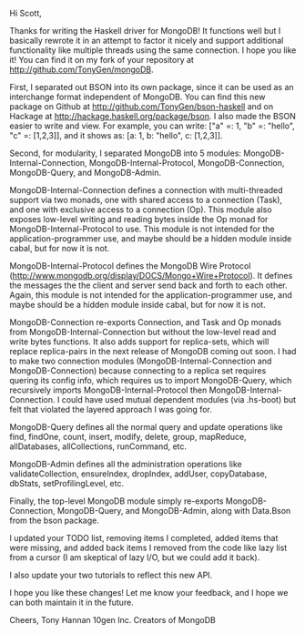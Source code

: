 Hi Scott,

Thanks for writing the Haskell driver for MongoDB! It functions well but I basically rewrote it in an attempt to factor it nicely and support additional functionality like multiple threads using the same connection. I hope you like it! You can find it on my fork of your repository at http://github.com/TonyGen/mongoDB.

First, I separated out BSON into its own package, since it can be used as an interchange format independent of MongoDB. You can find this new package on Github at http://github.com/TonyGen/bson-haskell and on Hackage at http://hackage.haskell.org/package/bson. I also made the BSON easier to write and view. For example, you can write: ["a" =: 1, "b" =: "hello", "c" =: [1,2,3]], and it shows as: [a: 1, b: "hello", c: [1,2,3]].

Second, for modularity, I separated MongoDB into 5 modules: MongoDB-Internal-Connection, MongoDB-Internal-Protocol, MongoDB-Connection, MongoDB-Query, and MongoDB-Admin.

MongoDB-Internal-Connection defines a connection with multi-threaded support via two monads, one with shared access to a connection (Task), and one with exclusive access to a connection (Op). This module also exposes low-level writing and reading bytes inside the Op monad for MongoDB-Internal-Protocol to use. This module is not intended for the application-programmer use, and maybe should be a hidden module inside cabal, but for now it is not.

MongoDB-Internal-Protocol defines the MongoDB Wire Protocol (http://www.mongodb.org/display/DOCS/Mongo+Wire+Protocol). It defines the messages the the client and server send back and forth to each other. Again, this module is not intended for the application-programmer use, and maybe should be a hidden module inside cabal, but for now it is not.

MongoDB-Connection re-exports Connection, and Task and Op monads from MongoDB-Internal-Connection but without the low-level read and write bytes functions. It also adds support for replica-sets, which will replace replica-pairs in the next release of MongoDB coming out soon. I had to make two connection modules (MongoDB-Internal-Connection and MongoDB-Connection) because connecting to a replica set requires quering its config info, which requires us to import MongoDB-Query, which recursively imports MongoDB-Internal-Protocol then MongoDB-Internal-Connection. I could have used mutual dependent modules (via .hs-boot) but felt that violated the layered approach I was going for.

MongoDB-Query defines all the normal query and update operations like find, findOne, count, insert, modify, delete, group, mapReduce, allDatabases, allCollections, runCommand, etc.

MongoDB-Admin defines all the administration operations like validateCollection, ensureIndex, dropIndex, addUser, copyDatabase, dbStats, setProfilingLevel, etc.

Finally, the top-level MongoDB module simply re-exports MongoDB-Connection, MongoDB-Query, and MongoDB-Admin, along with Data.Bson from the bson package.

I updated your TODO list, removing items I completed, added items that were missing, and added back items I removed from the code like lazy list from a cursor (I am skeptical of lazy I/O, but we could add it back).

I also update your two tutorials to reflect this new API.

I hope you like these changes! Let me know your feedback, and I hope we can both maintain it in the future.

Cheers,
Tony Hannan
10gen Inc.
Creators of MongoDB
